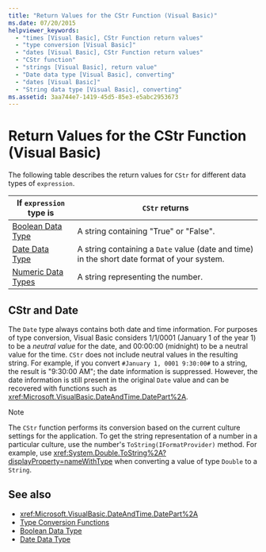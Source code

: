 ```yaml
---
title: "Return Values for the CStr Function (Visual Basic)"
ms.date: 07/20/2015
helpviewer_keywords: 
  - "times [Visual Basic], CStr Function return values"
  - "type conversion [Visual Basic]"
  - "dates [Visual Basic], CStr Function return values"
  - "CStr function"
  - "strings [Visual Basic], return value"
  - "Date data type [Visual Basic], converting"
  - "dates [Visual Basic]"
  - "String data type [Visual Basic], converting"
ms.assetid: 3aa744e7-1419-45d5-85e3-e5abc2953673
---
```

# Return Values for the CStr Function (Visual Basic)
The following table describes the return values for `CStr` for different data types of `expression`.  
  
|If `expression` type is|`CStr` returns|  
|-----------------------------|--------------------|  
|[Boolean Data Type](../../../visual-basic/language-reference/data-types/boolean-data-type.md)|A string containing "True" or "False".|  
|[Date Data Type](../../../visual-basic/language-reference/data-types/date-data-type.md)|A string containing a `Date` value (date and time) in the short date format of your system.|  
|[Numeric Data Types](../../../visual-basic/programming-guide/language-features/data-types/numeric-data-types.md)|A string representing the number.|  
  
## CStr and Date  
 The `Date` type always contains both date and time information. For purposes of type conversion, Visual Basic considers 1/1/0001 (January 1 of the year 1) to be a *neutral value* for the date, and 00:00:00 (midnight) to be a neutral value for the time. `CStr` does not include neutral values in the resulting string. For example, if you convert `#January 1, 0001 9:30:00#` to a string, the result is "9:30:00 AM"; the date information is suppressed. However, the date information is still present in the original `Date` value and can be recovered with functions such as <xref:Microsoft.VisualBasic.DateAndTime.DatePart%2A>.  
  
> [!NOTE]
>  The `CStr` function performs its conversion based on the current culture settings for the application. To get the string representation of a number in a particular culture, use the number's `ToString(IFormatProvider)` method. For example, use <xref:System.Double.ToString%2A?displayProperty=nameWithType> when converting a value of type `Double` to a `String`.  
  
## See also

- <xref:Microsoft.VisualBasic.DateAndTime.DatePart%2A>
- [Type Conversion Functions](../../../visual-basic/language-reference/functions/type-conversion-functions.md)
- [Boolean Data Type](../../../visual-basic/language-reference/data-types/boolean-data-type.md)
- [Date Data Type](../../../visual-basic/language-reference/data-types/date-data-type.md)
